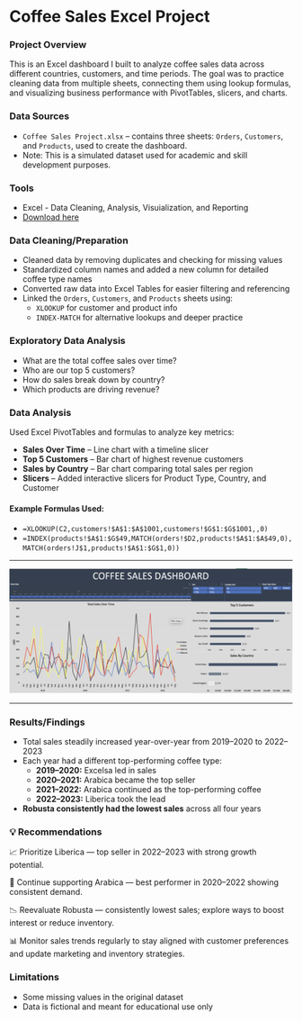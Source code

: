 # Coffee Sales Excel Project

### Project Overview


This is an Excel dashboard I built to analyze coffee sales data across different countries, customers, and time periods. The goal was to practice cleaning data from multiple sheets, connecting them using lookup formulas, and visualizing business performance with PivotTables, slicers, and charts.






### Data Sources
- `Coffee Sales Project.xlsx` – contains three sheets: `Orders`, `Customers`, and `Products`, used to create the dashboard.
- Note: This is a simulated dataset used for academic and skill development purposes.
 

### Tools

- Excel - Data Cleaning, Analysis, Visuialization, and Reporting
- [Download here](https://lccuny-my.sharepoint.com/:x:/g/personal/ali_jabbi_lc_cuny_edu/EaOrhkt5S2lEiRSjQ64pNewBbFTCszjP7dur-7Vp6EEeQA?e=KbfGb1)

### Data Cleaning/Preparation

- Cleaned data by removing duplicates and checking for missing values
- Standardized column names and added a new column for detailed coffee type names
- Converted raw data into Excel Tables for easier filtering and referencing
- Linked the `Orders`, `Customers`, and `Products` sheets using:
  - `XLOOKUP` for customer and product info
  - `INDEX-MATCH` for alternative lookups and deeper practice








### Exploratory Data Analysis
- What are the total coffee sales over time?
- Who are our top 5 customers?
- How do sales break down by country?
- Which products are driving revenue?


### Data Analysis


Used Excel PivotTables and formulas to analyze key metrics:

- **Sales Over Time** – Line chart with a timeline slicer
- **Top 5 Customers** – Bar chart of highest revenue customers
- **Sales by Country** – Bar chart comparing total sales per region
- **Slicers** – Added interactive slicers for Product Type, Country, and Customer

#### Example Formulas Used:
- `=XLOOKUP(C2,customers!$A$1:$A$1001,customers!$G$1:$G$1001,,0)`
- `=INDEX(products!$A$1:$G$49,MATCH(orders!$D2,products!$A$1:$A$49,0),MATCH(orders!J$1,products!$A$1:$G$1,0))`





---

![Dashboard Screenshot](dashboard-screenshot.png)

---





### Results/Findings

- Total sales steadily increased year-over-year from 2019–2020 to 2022–2023  
- Each year had a different top-performing coffee type:
  - **2019–2020:** Excelsa led in sales  
  - **2020–2021:** Arabica became the top seller  
  - **2021–2022:** Arabica continued as the top-performing coffee  
  - **2022–2023:** Liberica took the lead  
- **Robusta consistently had the lowest sales** across all four years 






### 💡 Recommendations

📈 Prioritize Liberica — top seller in 2022–2023 with strong growth potential.

🔁 Continue supporting Arabica — best performer in 2020–2022 showing consistent demand.

📉 Reevaluate Robusta — consistently lowest sales; explore ways to boost interest or reduce inventory.

📊 Monitor sales trends regularly to stay aligned with customer preferences and update marketing and inventory strategies.





### Limitations

- Some missing values in the original dataset
- Data is fictional and meant for educational use only



